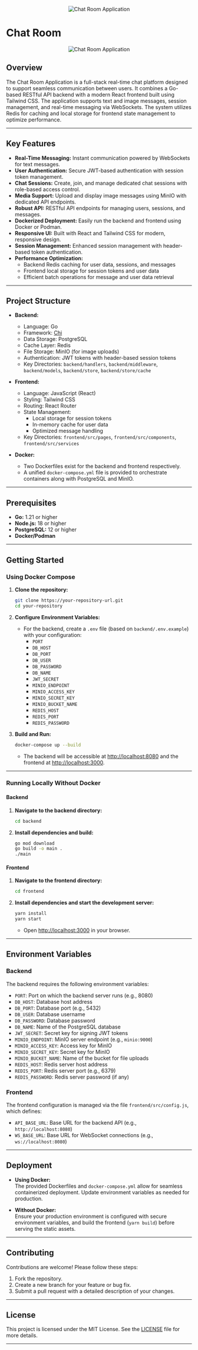 

<p align="center">
  <img src="./images/logo128.png" alt="Chat Room Application">
</p>

# Chat Room 

<p align="center">
  <img src="./images/example.png" alt="Chat Room Application">
</p>

## Overview

The Chat Room Application is a full-stack real-time chat platform designed to support seamless communication between users. It combines a Go-based RESTful API backend with a modern React frontend built using Tailwind CSS. The application supports text and image messages, session management, and real-time messaging via WebSockets. The system utilizes Redis for caching and local storage for frontend state management to optimize performance.

---

## Key Features

- **Real-Time Messaging:** Instant communication powered by WebSockets for text messages.
- **User Authentication:** Secure JWT-based authentication with session token management.
- **Chat Sessions:** Create, join, and manage dedicated chat sessions with role-based access control.
- **Media Support:** Upload and display image messages using MinIO with dedicated API endpoints.
- **Robust API:** RESTful API endpoints for managing users, sessions, and messages.
- **Dockerized Deployment:** Easily run the backend and frontend using Docker or Podman.
- **Responsive UI:** Built with React and Tailwind CSS for modern, responsive design.
- **Session Management:** Enhanced session management with header-based token authentication.
- **Performance Optimization:**
  - Backend Redis caching for user data, sessions, and messages
  - Frontend local storage for session tokens and user data
  - Efficient batch operations for message and user data retrieval

---

## Project Structure

- **Backend:**  
  - Language: Go  
  - Framework: [Chi](https://github.com/go-chi/chi)  
  - Data Storage: PostgreSQL  
  - Cache Layer: Redis
  - File Storage: MinIO (for image uploads)  
  - Authentication: JWT tokens with header-based session tokens
  - Key Directories: `backend/handlers`, `backend/middleware`, `backend/models`, `backend/store`, `backend/store/cache`

- **Frontend:**  
  - Language: JavaScript (React)  
  - Styling: Tailwind CSS  
  - Routing: React Router  
  - State Management: 
    - Local storage for session tokens
    - In-memory cache for user data
    - Optimized message handling
  - Key Directories: `frontend/src/pages`, `frontend/src/components`, `frontend/src/services`

- **Docker:**  
  - Two Dockerfiles exist for the backend and frontend respectively.  
  - A unified `docker-compose.yml` file is provided to orchestrate containers along with PostgreSQL and MinIO.

---

## Prerequisites

- **Go:** 1.21 or higher  
- **Node.js:** 18 or higher  
- **PostgreSQL:** 12 or higher  
- **Docker/Podman**

---

## Getting Started

### Using Docker Compose

1. **Clone the repository:**
   ```bash
   git clone https://your-repository-url.git
   cd your-repository
   ```

2. **Configure Environment Variables:**

   - For the backend, create a `.env` file (based on `backend/.env.example`) with your configuration:
     - `PORT`
     - `DB_HOST`
     - `DB_PORT`
     - `DB_USER`
     - `DB_PASSWORD`
     - `DB_NAME`
     - `JWT_SECRET`
     - `MINIO_ENDPOINT`
     - `MINIO_ACCESS_KEY`
     - `MINIO_SECRET_KEY`
     - `MINIO_BUCKET_NAME`
     - `REDIS_HOST`
     - `REDIS_PORT`
     - `REDIS_PASSWORD`

3. **Build and Run:**
   ```bash
   docker-compose up --build
   ```
   - The backend will be accessible at [http://localhost:8080](http://localhost:8080) and the frontend at [http://localhost:3000](http://localhost:3000).

---

### Running Locally Without Docker

#### Backend

1. **Navigate to the backend directory:**
   ```bash
   cd backend
   ```

2. **Install dependencies and build:**
   ```bash
   go mod download
   go build -o main .
   ./main
   ```

#### Frontend

1. **Navigate to the frontend directory:**
   ```bash
   cd frontend
   ```

2. **Install dependencies and start the development server:**
   ```bash
   yarn install
   yarn start
   ```
   - Open [http://localhost:3000](http://localhost:3000) in your browser.

---

## Environment Variables

### Backend

The backend requires the following environment variables:

- `PORT`: Port on which the backend server runs (e.g., 8080)
- `DB_HOST`: Database host address
- `DB_PORT`: Database port (e.g., 5432)
- `DB_USER`: Database username
- `DB_PASSWORD`: Database password
- `DB_NAME`: Name of the PostgreSQL database
- `JWT_SECRET`: Secret key for signing JWT tokens
- `MINIO_ENDPOINT`: MinIO server endpoint (e.g., `minio:9000`)
- `MINIO_ACCESS_KEY`: Access key for MinIO
- `MINIO_SECRET_KEY`: Secret key for MinIO
- `MINIO_BUCKET_NAME`: Name of the bucket for file uploads
- `REDIS_HOST`: Redis server host address
- `REDIS_PORT`: Redis server port (e.g., 6379)
- `REDIS_PASSWORD`: Redis server password (if any)

### Frontend

The frontend configuration is managed via the file `frontend/src/config.js`, which defines:
- `API_BASE_URL`: Base URL for the backend API (e.g., `http://localhost:8080`)
- `WS_BASE_URL`: Base URL for WebSocket connections (e.g., `ws://localhost:8080`)

---

## Deployment

- **Using Docker:**  
  The provided Dockerfiles and `docker-compose.yml` allow for seamless containerized deployment. Update environment variables as needed for production.

- **Without Docker:**  
  Ensure your production environment is configured with secure environment variables, and build the frontend (`yarn build`) before serving the static assets.

---

## Contributing

Contributions are welcome! Please follow these steps:

1. Fork the repository.
2. Create a new branch for your feature or bug fix.
3. Submit a pull request with a detailed description of your changes.

---

## License

This project is licensed under the MIT License. See the [LICENSE](LICENSE) file for more details.

---

